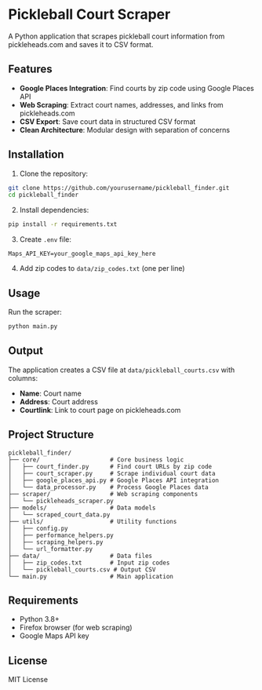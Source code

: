 # Pickleball Court Scraper

A Python application that scrapes pickleball court information from pickleheads.com and saves it to CSV format.

## Features

- **Google Places Integration**: Find courts by zip code using Google Places API
- **Web Scraping**: Extract court names, addresses, and links from pickleheads.com
- **CSV Export**: Save court data in structured CSV format
- **Clean Architecture**: Modular design with separation of concerns

## Installation

1. Clone the repository:
```bash
git clone https://github.com/yourusername/pickleball_finder.git
cd pickleball_finder
```

2. Install dependencies:
```bash
pip install -r requirements.txt
```

3. Create `.env` file:
```
Maps_API_KEY=your_google_maps_api_key_here
```

4. Add zip codes to `data/zip_codes.txt` (one per line)

## Usage

Run the scraper:
```bash
python main.py
```

## Output

The application creates a CSV file at `data/pickleball_courts.csv` with columns:
- **Name**: Court name
- **Address**: Court address
- **Courtlink**: Link to court page on pickleheads.com

## Project Structure

```
pickleball_finder/
├── core/                    # Core business logic
│   ├── court_finder.py      # Find court URLs by zip code
│   ├── court_scraper.py     # Scrape individual court data
│   ├── google_places_api.py # Google Places API integration
│   └── data_processor.py    # Process Google Places data
├── scraper/                 # Web scraping components
│   └── pickleheads_scraper.py
├── models/                  # Data models
│   └── scraped_court_data.py
├── utils/                   # Utility functions
│   ├── config.py
│   ├── performance_helpers.py
│   ├── scraping_helpers.py
│   └── url_formatter.py
├── data/                    # Data files
│   ├── zip_codes.txt        # Input zip codes
│   └── pickleball_courts.csv # Output CSV
└── main.py                  # Main application
```

## Requirements

- Python 3.8+
- Firefox browser (for web scraping)
- Google Maps API key

## License

MIT License